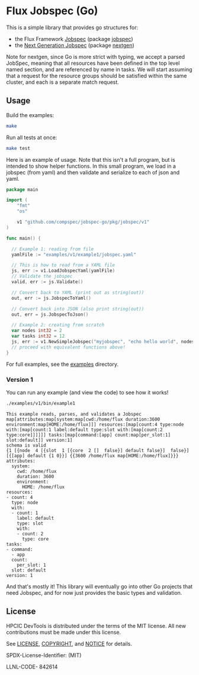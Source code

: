# Flux Jobspec (Go)

This is a simple library that provides go structures for:

 - the Flux Framework [Jobspec](https://flux-framework.readthedocs.io/projects/flux-rfc/en/latest/spec_25.html) (package [jobspec](pkg/jobspec))
 - the [Next Generation Jobspec](https://compspec.github.io/jobspec) (package [nextgen](pkg/nextgen/))

Note for nextgen, since Go is more strict with typing, we accept a parsed JobSpec, meaning that all resources have been defined in the top level named section,
and are referenced by name in tasks. We will start assuming that a request for the resource groups should be satisfied within the same cluster, and each is a separate
match request.

## Usage

Build the examples:

```bash
make
```

Run all tests at once:

```bash
make test
```

Here is an example of usage. Note that this isn't a full program, but is intended to show helper functions.
In this small program, we load in a jobspec (from yaml) and then validate and serialize to each of json and yaml.

```go
package main

import (
	"fmt"
	"os"

	v1 "github.com/compspec/jobspec-go/pkg/jobspec/v1"
)

func main() {

  // Example 1: reading from file
  yamlFile := "examples/v1/example1/jobspec.yaml"

  // This is how to read from a YAML file
  js, err := v1.LoadJobspecYaml(yamlFile)
  // Validate the jobspec
  valid, err := js.Validate()

  // Convert back to YAML (print out as string(out))
  out, err := js.JobspecToYaml()

  // Convert back into JSON (also print string(out))
  out, err = js.JobspecToJson()

  // Example 2: creating from scratch
  var nodes int32 = 2
  var tasks int32 = 12
  js, err := v1.NewSimpleJobspec("myjobspec", "echo hello world", nodes, tasks)
  // proceed with equivalent functions above!
}
```

For full examples, see the [examples](examples/v1) directory.

### Version 1

You can run any example (and view the code) to see how it works!

```bash
./examples/v1/bin/example1
```
```console
This example reads, parses, and validates a Jobspec
map[attributes:map[system:map[cwd:/home/flux duration:3600 environment:map[HOME:/home/flux]]] resources:[map[count:4 type:node with:[map[count:1 label:default type:slot with:[map[count:2 type:core]]]]]] tasks:[map[command:[app] count:map[per_slot:1] slot:default]] version:1]
schema is valid
{1 [{node  4 [{slot  1 [{core  2 []  false}] default false}]  false}] [{[app] default {1 0}}] {{3600 /home/flux map[HOME:/home/flux]}}}
attributes:
  system:
    cwd: /home/flux
    duration: 3600
    environment:
      HOME: /home/flux
resources:
- count: 4
  type: node
  with:
  - count: 1
    label: default
    type: slot
    with:
    - count: 2
      type: core
tasks:
- command:
  - app
  count:
    per_slot: 1
  slot: default
version: 1
```

And that's mostly it! This library will eventually go into other Go projects that need Jobspec, and for now
just provides the basic types and validation.


## License

HPCIC DevTools is distributed under the terms of the MIT license.
All new contributions must be made under this license.

See [LICENSE](https://github.com/compspec/jobspec-go/blob/main/LICENSE),
[COPYRIGHT](https://github.com/compspec/jobspec-go/blob/main/COPYRIGHT), and
[NOTICE](https://github.com/compspec/jobspec-go/blob/main/NOTICE) for details.

SPDX-License-Identifier: (MIT)

LLNL-CODE- 842614

